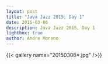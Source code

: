 ```yaml
---
layout: post
title: "Java Jazz 2015, Day 1"
date: 2015-03-06
description: Java Jazz 2015, Day 1
lightbox: true
author: Andre Moreno
---
```


{{< gallery name="20150306*.jpg" />}}